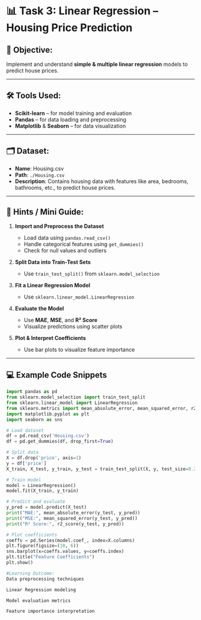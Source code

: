 # 📊 Task 3: Linear Regression – Housing Price Prediction

## 🎯 Objective:
Implement and understand **simple & multiple linear regression** models to predict house prices.

---

## 🛠️ Tools Used:
- **Scikit-learn** – for model training and evaluation  
- **Pandas** – for data loading and preprocessing  
- **Matplotlib** & **Seaborn** – for data visualization  

---

## 🗂️ Dataset:
- **Name**: Housing.csv  
- **Path**: `./Housing.csv`  
- **Description**: Contains housing data with features like area, bedrooms, bathrooms, etc., to predict house prices.

---

## 🧾 Hints / Mini Guide:

1. **Import and Preprocess the Dataset**  
   - Load data using `pandas.read_csv()`
   - Handle categorical features using `get_dummies()`
   - Check for null values and outliers

2. **Split Data into Train-Test Sets**  
   - Use `train_test_split()` from `sklearn.model_selection`

3. **Fit a Linear Regression Model**  
   - Use `sklearn.linear_model.LinearRegression`

4. **Evaluate the Model**  
   - Use **MAE**, **MSE**, and **R² Score**
   - Visualize predictions using scatter plots

5. **Plot & Interpret Coefficients**  
   - Use bar plots to visualize feature importance

---

## 💻 Example Code Snippets

```python
import pandas as pd
from sklearn.model_selection import train_test_split
from sklearn.linear_model import LinearRegression
from sklearn.metrics import mean_absolute_error, mean_squared_error, r2_score
import matplotlib.pyplot as plt
import seaborn as sns

# Load dataset
df = pd.read_csv('Housing.csv')
df = pd.get_dummies(df, drop_first=True)

# Split data
X = df.drop('price', axis=1)
y = df['price']
X_train, X_test, y_train, y_test = train_test_split(X, y, test_size=0.2, random_state=42)

# Train model
model = LinearRegression()
model.fit(X_train, y_train)

# Predict and evaluate
y_pred = model.predict(X_test)
print("MAE:", mean_absolute_error(y_test, y_pred))
print("MSE:", mean_squared_error(y_test, y_pred))
print("R² Score:", r2_score(y_test, y_pred))

# Plot coefficients
coeffs = pd.Series(model.coef_, index=X.columns)
plt.figure(figsize=(10, 6))
sns.barplot(x=coeffs.values, y=coeffs.index)
plt.title("Feature Coefficients")
plt.show()

#Learning Outcome:
Data preprocessing techniques

Linear Regression modeling

Model evaluation metrics

Feature importance interpretation
